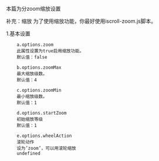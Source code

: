 本篇为分zoom缩放设置

补充：缩放 为了使用缩放功能，你最好使用iscroll-zoom.js脚本。

1.基本设置
    
        a.options.zoom
        此属性设置为true启用缩放功能。
        默认值：false
        
        b.options.zoomMax
        最大缩放级数。
        默认值：4
        
        c.options.zoomMin
        最小缩放级数。
        默认值：1

        d.options.startZoom
        初始缩放等级
        默认值：1
        
        e.options.wheelAction	
        滚轮动作
        设为’zoom’，可以用滚轮缩放
        undefined